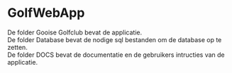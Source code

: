 # GolfWebApp

De folder Gooise Golfclub bevat de applicatie.<br/>
De folder Database bevat de nodige sql bestanden om de database op te zetten.<br/>
De folder DOCS bevat de documentatie en de gebruikers intructies van de applicatie.
